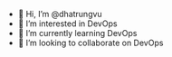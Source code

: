 - 👋 Hi, I’m @dhatrungvu
- 👀 I’m interested in DevOps
- 🌱 I’m currently learning DevOps
- 💞️ I’m looking to collaborate on DevOps


<!---
dhatrungvu/dhatrungvu is a ✨ special ✨ repository because its `README.md` (this file) appears on your GitHub profile.
You can click the Preview link to take a look at your changes.
--->
